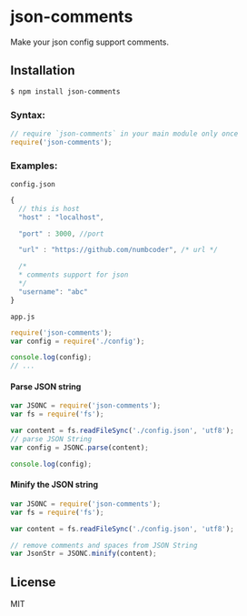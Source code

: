 # json-comments

Make your json config support comments.

## Installation

```bash
$ npm install json-comments
```

### Syntax:

```javascript
// require `json-comments` in your main module only once
require('json-comments');
```

### Examples:

`config.json`
```javascript
{
  // this is host
  "host" : "localhost",

  "port" : 3000, //port

  "url" : "https://github.com/numbcoder", /* url */

  /*
  * comments support for json
  */
  "username": "abc"
}
```

`app.js`
```javascript
require('json-comments');
var config = require('./config');

console.log(config);
// ...
```

#### Parse JSON string
```js
var JSONC = require('json-comments');
var fs = require('fs');

var content = fs.readFileSync('./config.json', 'utf8');
// parse JSON String
var config = JSONC.parse(content);

console.log(config);
```

#### Minify the JSON string
```js
var JSONC = require('json-comments');
var fs = require('fs');

var content = fs.readFileSync('./config.json', 'utf8');

// remove comments and spaces from JSON String
var JsonStr = JSONC.minify(content);
```

## License
MIT

